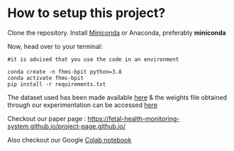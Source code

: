
# How to setup this project?

Clone the repository.
Install [Miniconda](https://docs.anaconda.com/miniconda/miniconda-install/) or Anaconda, preferably **miniconda**



Now, head over to your terminal:
```
#it is advised that you use the code in an environment

conda create -n fhms-bpit python=3.8
conda activate fhms-bpit
pip install -r requirements.txt

```
The dataset used has been made available [here](https://www.kaggle.com/datasets/jai132/fhms-ultrasound-dataset) & the weights file obtained through our experimentation can be accessed [here](https://drive.google.com/drive/folders/1937zDXiLytjdTQn8aMLi5ZkS-rsGjIH6?usp=sharing)



Checkout our paper page : https://fetal-health-monitoring-system.github.io/project-page.github.io/

Also checkout our Google [Colab notebook](https://colab.research.google.com/drive/125gyMn7xqU3Tks08HbBbOtxRbP9sO_td?usp=sharing)
